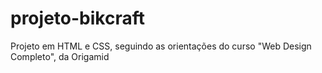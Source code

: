 # projeto-bikcraft
 Projeto em HTML e CSS, seguindo as orientações do curso "Web Design Completo", da Origamid
